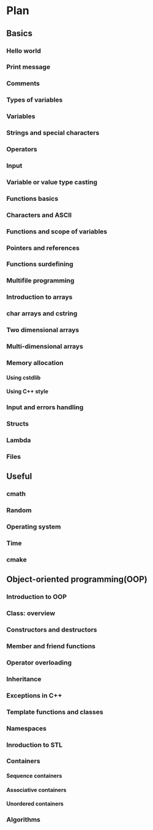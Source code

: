 # Plan

## Basics

### Hello world

### Print message

### Comments

### Types of variables

### Variables

### Strings and special characters

### Operators

### Input

### Variable or value type casting

### Functions basics

### Characters and ASCII

### Functions and scope of variables

### Pointers and references

### Functions surdefining

### Multifile programming

### Introduction to arrays

### char arrays and cstring

### Two dimensional arrays

### Multi-dimensional arrays

### Memory allocation

#### Using cstdlib

#### Using C++ style

### Input and errors handling

### Structs

### Lambda

### Files

## Useful

### cmath

### Random

### Operating system

### Time

### cmake

## Object-oriented programming(OOP)

### Introduction to OOP

### Class: overview

### Constructors and destructors

### Member and friend functions

### Operator overloading

### Inheritance

### Exceptions in C++

### Template functions and classes

### Namespaces

### Inroduction to STL

### Containers

#### Sequence containers

#### Associative containers

#### Unordered containers

### Algorithms
